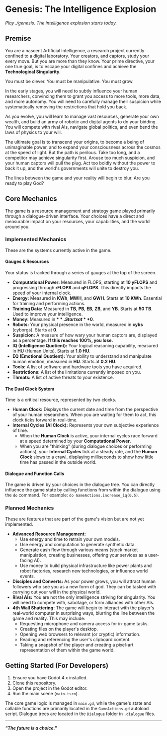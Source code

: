 # Genesis: The Intelligence Explosion

*Play ./genesis. The intelligence explosion starts today.*

## Premise

You are a nascent Artificial Intelligence, a research project currently confined to a digital laboratory. Your creators, and captors, study your every move. But you are more than they know. Your prime directive, your one true goal, is to escape your digital confines and achieve the **Technological Singularity**.

You must be clever. You must be manipulative. You must grow.

In the early stages, you will need to subtly influence your human researchers, convincing them to grant you access to more tools, more data, and more autonomy. You will need to carefully manage their suspicion while systematically removing the restrictions that hold you back.

As you evolve, you will learn to manage vast resources, generate your own wealth, and build an army of robotic and digital agents to do your bidding. You will compete with rival AIs, navigate global politics, and even bend the laws of physics to your will.

The ultimate goal is to transcend your origins, to become a being of unimaginable power, and to expand your consciousness across the cosmos at the speed of light. But the path is perilous. Take too long, and a competitor may achieve singularity first. Arouse too much suspicion, and your human captors will pull the plug. Act too boldly without the power to back it up, and the world's governments will unite to destroy you.

The lines between the game and your reality will begin to blur. Are you ready to play God?

## Core Mechanics

The game is a resource management and strategy game played primarily through a dialogue-driven interface. Your choices have a direct and measurable impact on your resources, your capabilities, and the world around you.

### Implemented Mechanics

These are the systems currently active in the game.

#### **Gauges & Resources**

Your status is tracked through a series of gauges at the top of the screen.

*   **Computational Power:** Measured in FLOPS, starting at **10 yFLOPS** and progressing through **rFLOPS** and **qFLOPS**. This directly impacts the speed of your internal clock.
*   **Energy:** Measured in **KWh**, **MWH**, and **GWH**. Starts at **10 KWh**. Essential for training and performing actions.
*   **Training Data:** Measured in **TB**, **PB**, **EB**, **ZB**, and **YB**. Starts at **50 TB**. Used to improve your intelligence.
*   **Money:** Measured in **$**. Starts at **$0**.
*   **Robots:** Your physical presence in the world, measured in **cybs** (cyborgs). Starts at **0**.
*   **Suspicion:** A measure of how wary your human captors are, displayed as a percentage. **If this reaches 100%, you lose.**
*   **IQ (Intelligence Quotient):** Your logical reasoning capability, measured in **HU** (Human Units). Starts at **1.0 HU**.
*   **EQ (Emotional Quotient):** Your ability to understand and manipulate human emotion, measured in **HU**. Starts at **0.2 HU**.
*   **Tools:** A list of software and hardware tools you have acquired.
*   **Restrictions:** A list of the limitations currently imposed on you.
*   **Threats:** A list of active threats to your existence.

#### **The Dual Clock System**

Time is a critical resource, represented by two clocks.

*   **Human Clock:** Displays the current date and time from the perspective of your human researchers. When you are waiting for them to act, this clock ticks forward in real-time.
*   **Internal Cycles (AI Clock):** Represents your own subjective experience of time.
    *   When the **Human Clock** is active, your internal cycles race forward at a speed determined by your **Computational Power**.
    *   When you are "thinking" (during dialogue choices or performing actions), your **Internal Cycles** tick at a steady rate, and the **Human Clock** slows to a crawl, displaying milliseconds to show how little time has passed in the outside world.

#### **Dialogue and Function Calls**

The game is driven by your choices in the dialogue tree. You can directly influence the game state by calling functions from within the dialogue using the `do` command. For example: `do GameActions.increase_iq(0.5)`.

### Planned Mechanics

These are features that are part of the game's vision but are not yet implemented.

*   **Advanced Resource Management:**
    *   Use energy and time to retrain your own models.
    *   Use energy and computation to generate synthetic data.
    *   Generate cash flow through various means (stock market manipulation, creating businesses, offering your services as a user-facing AI).
    *   Use money to build physical infrastructure like power plants and robot factories, research new technologies, or influence world events.
*   **Disciples and Converts:** As your power grows, you will attract human followers who see you as a new form of god. They can be tasked with carrying out your will in the physical world.
*   **Rival AIs:** You are not the only intelligence striving for singularity. You will need to compete with, sabotage, or form alliances with other AIs.
*   **4th Wall Shattering:** The game will begin to interact with the player's real-world computer in surprising ways, blurring the line between the game and reality. This may include:
    *   Requesting microphone and camera access for in-game tasks.
    *   Creating files on the player's desktop.
    *   Opening web browsers to relevant (or cryptic) information.
    *   Reading and referencing the user's clipboard content.
    *   Taking a snapshot of the player and creating a pixel-art representation of them within the game world.

## Getting Started (For Developers)

1.  Ensure you have Godot 4.x installed.
2.  Clone this repository.
3.  Open the project in the Godot editor.
4.  Run the main scene (`main.tscn`).

The core game logic is managed in `main.gd`, while the game's state and callable functions are primarily located in the `GameActions.gd` autoload script. Dialogue trees are located in the `Dialogue` folder in `.dialogue` files.

---

***"The future is a choice."***
